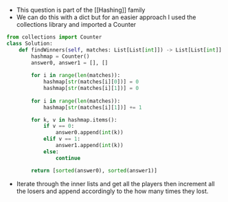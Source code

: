 - This question is part of the [[Hashing]] family
- We can do this with a dict but for an easier approach I used the collections library and imported a Counter 

```python
from collections import Counter
class Solution:
    def findWinners(self, matches: List[List[int]]) -> List[List[int]]:
        hashmap = Counter()
        answer0, answer1 = [], []
        
        for i in range(len(matches)): 
            hashmap[str(matches[i][0])] = 0
            hashmap[str(matches[i][1])] = 0
        
        for i in range(len(matches)): 
            hashmap[str(matches[i][1])] += 1

        for k, v in hashmap.items(): 
            if v == 0: 
                answer0.append(int(k))
            elif v == 1: 
                answer1.append(int(k))
            else: 
                continue

        return [sorted(answer0), sorted(answer1)]
```

- Iterate through the inner lists and get all the players then increment all the losers and append accordingly to the how many times they lost. 